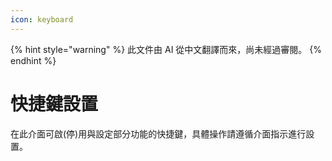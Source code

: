 ```yaml
---
icon: keyboard
---
```


{% hint style="warning" %}
此文件由 AI 從中文翻譯而來，尚未經過審閱。
{% endhint %}

# 快捷鍵設置

在此介面可啟(停)用與設定部分功能的快捷鍵，具體操作請遵循介面指示進行設置。
